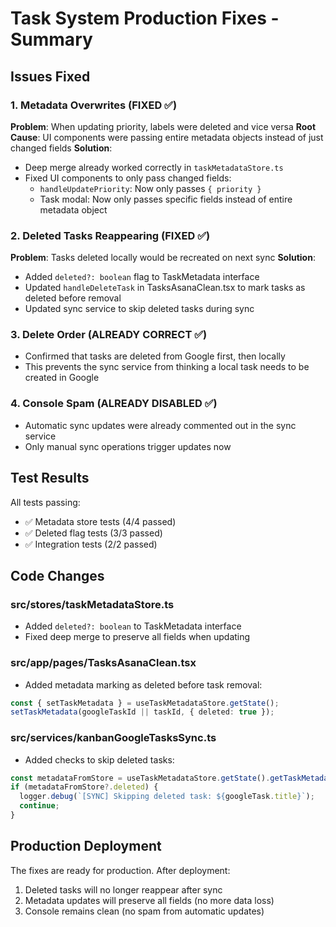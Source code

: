 # Task System Production Fixes - Summary

## Issues Fixed

### 1. Metadata Overwrites (FIXED ✅)
**Problem**: When updating priority, labels were deleted and vice versa
**Root Cause**: UI components were passing entire metadata objects instead of just changed fields
**Solution**: 
- Deep merge already worked correctly in `taskMetadataStore.ts`
- Fixed UI components to only pass changed fields:
  - `handleUpdatePriority`: Now only passes `{ priority }`
  - Task modal: Now only passes specific fields instead of entire metadata object

### 2. Deleted Tasks Reappearing (FIXED ✅)
**Problem**: Tasks deleted locally would be recreated on next sync
**Solution**: 
- Added `deleted?: boolean` flag to TaskMetadata interface
- Updated `handleDeleteTask` in TasksAsanaClean.tsx to mark tasks as deleted before removal
- Updated sync service to skip deleted tasks during sync

### 3. Delete Order (ALREADY CORRECT ✅)
- Confirmed that tasks are deleted from Google first, then locally
- This prevents the sync service from thinking a local task needs to be created in Google

### 4. Console Spam (ALREADY DISABLED ✅)
- Automatic sync updates were already commented out in the sync service
- Only manual sync operations trigger updates now

## Test Results
All tests passing:
- ✅ Metadata store tests (4/4 passed)
- ✅ Deleted flag tests (3/3 passed)  
- ✅ Integration tests (2/2 passed)

## Code Changes

### src/stores/taskMetadataStore.ts
- Added `deleted?: boolean` to TaskMetadata interface
- Fixed deep merge to preserve all fields when updating

### src/app/pages/TasksAsanaClean.tsx
- Added metadata marking as deleted before task removal:
```typescript
const { setTaskMetadata } = useTaskMetadataStore.getState();
setTaskMetadata(googleTaskId || taskId, { deleted: true });
```

### src/services/kanbanGoogleTasksSync.ts
- Added checks to skip deleted tasks:
```typescript
const metadataFromStore = useTaskMetadataStore.getState().getTaskMetadata(googleTask.id);
if (metadataFromStore?.deleted) {
  logger.debug(`[SYNC] Skipping deleted task: ${googleTask.title}`);
  continue;
}
```

## Production Deployment
The fixes are ready for production. After deployment:
1. Deleted tasks will no longer reappear after sync
2. Metadata updates will preserve all fields (no more data loss)
3. Console remains clean (no spam from automatic updates)